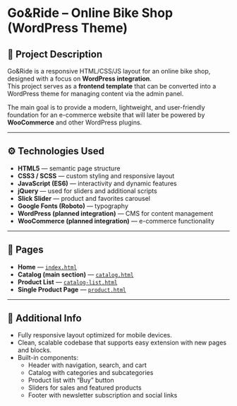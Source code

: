 # Go&Ride – Online Bike Shop (WordPress Theme)

## 📌 Project Description  
Go&Ride is a responsive HTML/CSS/JS layout for an online bike shop, designed with a focus on **WordPress integration**.  
This project serves as a **frontend template** that can be converted into a WordPress theme for managing content via the admin panel.  

The main goal is to provide a modern, lightweight, and user-friendly foundation for an e-commerce website that will later be powered by **WooCommerce** and other WordPress plugins.  

---

## ⚙️ Technologies Used
- **HTML5** — semantic page structure  
- **CSS3 / SCSS** — custom styling and responsive layout  
- **JavaScript (ES6)** — interactivity and dynamic features  
- **jQuery** — used for sliders and additional scripts  
- **Slick Slider** — product and favorites carousel  
- **Google Fonts (Roboto)** — typography  
- **WordPress (planned integration)** — CMS for content management  
- **WooCommerce (planned integration)** — e-commerce functionality  

---

## 📄 Pages

- **Home** — [`index.html`](https://teamsuccesskz.github.io/bicycle/)  
- **Catalog (main section)** — [`catalog.html`](https://teamsuccesskz.github.io/bicycle/catalog.html)  
- **Product List** — [`catalog-list.html`](https://teamsuccesskz.github.io/bicycle/catalog.html)  
- **Single Product Page** — [`product.html`](https://teamsuccesskz.github.io/bicycle/product.html)  

---

## 📌 Additional Info
- Fully responsive layout optimized for mobile devices.  
- Clean, scalable codebase that supports easy extension with new pages and blocks.  
- Built-in components:  
  - Header with navigation, search, and cart  
  - Catalog with categories and subcategories  
  - Product list with “Buy” button  
  - Sliders for sales and featured products  
  - Footer with newsletter subscription and social links  
